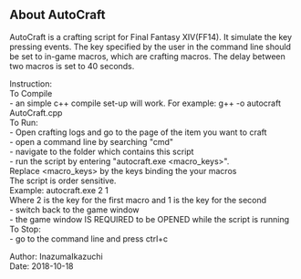 ## About AutoCraft

AutoCraft is a crafting script for Final Fantasy XIV(FF14). It simulate the key pressing events.
The key specified by the user in the command line should be set to in-game macros, which are crafting macros.
The delay between two macros is set to 40 seconds.
	
Instruction:  
	To Compile  
			- an simple c++ compile set-up will work. For example: g++ -o autocraft AutoCraft.cpp  
		To Run:  
			- Open crafting logs and go to the page of the item you want to craft  
			- open a command line by searching "cmd"  
			- navigate to the folder which contains this script  
			- run the script by entering "autocraft.exe <macro_keys>".   
				Replace <macro_keys> by the keys binding the your macros  
				The script is order sensitive.  
				Example: autocraft.exe 2 1  
					Where 2 is the key for the first macro and 1 is the key for the second  
			- switch back to the game window  
			- the game window IS REQUIRED to be OPENED while the script is running  
		To Stop:  
			- go to the command line and press ctrl+c  
		
		
Author: InazumaIkazuchi  
Date: 2018-10-18  
